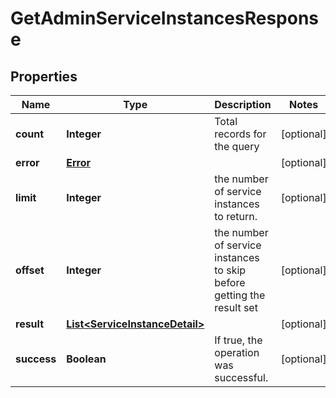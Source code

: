 

# GetAdminServiceInstancesResponse

## Properties

Name | Type | Description | Notes
------------ | ------------- | ------------- | -------------
**count** | **Integer** | Total records for the query |  [optional]
**error** | [**Error**](Error.md) |  |  [optional]
**limit** | **Integer** | the number of service instances to return. |  [optional]
**offset** | **Integer** | the number of service instances to skip before getting the result set |  [optional]
**result** | [**List&lt;ServiceInstanceDetail&gt;**](ServiceInstanceDetail.md) |  |  [optional]
**success** | **Boolean** | If true, the operation was successful. |  [optional]




